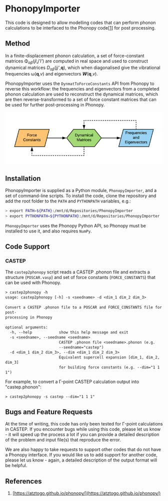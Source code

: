 # PhonopyImporter


This code is designed to allow modelling codes that can perform phonon calculations to be interfaced to the Phonopy code[<a href="#Ref1">1</a>] for post processing.


## Method

In a finite-displacement phonon calculation, a set of force-constant matrices &Phi;<sub><i>&alpha;&beta;</i></sub>(<i>jl</i>,<i>j'l'</i>) are computed in real space and used to construct dynamical matrices <i>D<sub>&alpha;&beta;</sub></i>(<i>jj'</i>,<b>q</b>), which when diagonalised give the vibrational frequencies &omega;(<b>q</b>,<i>v</i>) and eigenvectors <i><b>W</b></i>(<b>q</b>,<i>v</i>).

PhonopyImporter uses the `DynmatToForceConstants` API from Phonopy to reverse this workflow: the frequencies and eigenvectors from a completed phonon calculation are used to reconstruct the dynamical matrices, which are then reverse-transformed to a set of force constant matrices that can be used for further post-processing in Phonopy.

<p align="center">
    <img src="FlowDiagram.png" alt="FlowDiagram.png" width="500" />
</p>


## Installation

PhonopyImporter is supplied as a Python module, `PhonopyImporter`, and a set of command-line scripts.
To install the code, clone the repository and add the root folder to the `PATH` and `PYTHONPATH` variables, e.g.:

```bash
> export PATH=${PATH}:/mnt/d/Repositories/PhonopyImporter
> export PYTHONPATH=${PYTHONPATH}:/mnt/d/Repositories/PhonopyImporter
```

`PhonopyImporter` uses the Phonopy Python API, so Phonopy must be installed to use it, and also requires `NumPy`.


## Code Support

### CASTEP

The `castep2phonopy` script reads a CASTEP .phonon file and extracts a structure (`POSCAR.vasp`) and set of force constants (`FORCE_CONSTANTS`) that can be used with Phonopy.


```
> castep2phonopy -h
usage: castep2phonopy [-h] -s <seedname> -d <dim_1 dim_2 dim_3>

Convert a CASTEP .phonon file to a POSCAR and FORCE_CONSTANTS file for post-
processing in Phonopy

optional arguments:
  -h, --help            show this help message and exit
  -s <seedname>, --seedname <seedname>
                        CASTEP .phonon file <seedname>.phonon (e.g.
                        --seedname="castep")
  -d <dim_1 dim_2 dim_3>, --dim <dim_1 dim_2 dim_3>
                        Equivalent supercell expansion [dim_1, dim_2, dim_3]
                        for building force constants (e.g. --dim="1 1 1")
```

For example, to convert a &Gamma;-point CASTEP calculation output into "castep.phonon":

```
> castep2phonopy -s castep --dim="1 1 1"
```


## Bugs and Feature Requests

At the time of writing, this code has only been tested for &Gamma;-point calculations in CASTEP.
If you encounter bugs while using this code, please let us know - it will speed up the process a lot if you can provide a detailed description of the problem and input file(s) that reproduce the error.

We are also happy to take requests to support other codes that do not have a Phonopy interface.
If you would like us to add support for another code, please let us know - again, a detailed description of the output format will be helpful.


## References

1. <a name="Ref1"></a> [https://atztogo.github.io/phonopy/](https://atztogo.github.io/phonopy/)